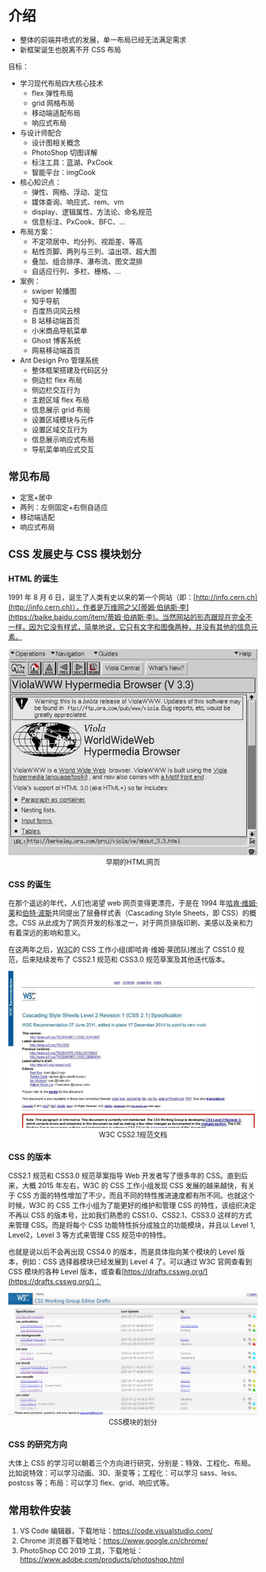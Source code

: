# 介绍

- 整体的前端井喷式的发展，单一布局已经无法满足需求
- 新框架诞生也脱离不开 CSS 布局

目标：

- 学习现代布局四大核心技术
  - flex 弹性布局
  - grid 网格布局
  - 移动端适配布局
  - 响应式布局
- 与设计师配合
  - 设计图相关概念
  - PhotoShop 切图详解
  - 标注工具：蓝湖、PxCook
  - 智能平台：imgCook
- 核心知识点：
  - 弹性、网格、浮动、定位
  - 媒体查询、响应式、rem、vm
  - display、逻辑属性、方法论、命名规范
  - 信息标注、PxCook、BFC、...
- 布局方案：
  - 不定项居中、均分列、视距差、等高
  - 粘性页脚、两列与三列、溢出项、超大图
  - 叠加、组合排序、瀑布流、图文混排
  - 自适应行列、多栏、栅格、...
- 案例：
  - swiper 轮播图
  - 知乎导航
  - 百度热词风云榜
  - B 站移动端首页
  - 小米商品导航菜单
  - Ghost 博客系统
  - 网易移动端首页
- Ant Design Pro 管理系统
  - 整体框架搭建及代码区分
  - 侧边栏 flex 布局
  - 侧边栏交互行为
  - 主题区域 flex 布局
  - 信息展示 grid 布局
  - 设置区域模块与元件
  - 设置区域交互行为
  - 信息展示响应式布局
  - 导航菜单响应式交互

## 常见布局

- 定宽+居中
- 两列：左侧固定+右侧自适应
- 移动端适配
- 响应式布局

## CSS 发展史与 CSS 模块划分

### HTML 的诞生

1991 年 8 月 6 日，诞生了人类有史以来的第一个网站（即：[http://info.cern.ch](http://info.cern.ch)），作者是万维网之父[蒂姆·伯纳斯·李](https://baike.baidu.com/item/蒂姆·伯纳斯·李)。当然网站的形态跟现在完全不一样，因为它没有样式，简单地说，它只有文字和图像两种，并没有其他的信息元素。

<div align=center>
	<img src="./img/1_4_1.jpg" />
    <div>早期的HTML网页</div>
</div>

### CSS 的诞生

在那个遥远的年代，人们也渴望 web 网页变得更漂亮，于是在 1994 年[哈肯·维姆·莱](https://baike.baidu.com/item/哈肯·维姆·莱)和[伯特·波斯](https://baike.baidu.com/item/伯特·波斯)共同提出了层叠样式表（Cascading Style Sheets，即 CSS）的概念。CSS 从此成为了网页开发的标准之一，对于网页排版印刷、美感以及亲和力有着深远的影响和意义。

在这两年之后，[W3C](https://baike.baidu.com/item/w3c)的 CSS 工作小组(即哈肯·维姆·莱团队)推出了 CSS1.0 规范，后来陆续发布了 CSS2.1 规范和 CSS3.0 规范草案及其他迭代版本。

<div align=center>
	<img src="./img/1_4_2.jpg" width="600" />
    <div>W3C CSS2.1规范文档</div>
</div>

### CSS 的版本

CSS2.1 规范和 CSS3.0 规范草案指导 Web 开发者写了很多年的 CSS。直到后来，大概 2015 年左右，W3C 的 CSS 工作小组发现 CSS 发展的越来越快，有关于 CSS 方面的特性增加了不少，而且不同的特性推进速度都有所不同。也就这个时候，W3C 的 CSS 工作小组为了能更好的维护和管理 CSS 的特性，该组织决定不再以 CSS 的版本号，比如我们熟悉的 CSS1.0、CSS2.1、CSS3.0 这样的方式来管理 CSS。而是将每个 CSS 功能特性拆分成独立的功能模块，并且以 Level 1, Level2，Level 3 等方式来管理 CSS 规范中的特性。

也就是说以后不会再出现 CSS4.0 的版本，而是具体指向某个模块的 Level 版本，例如：CSS 选择器模块已经发展到 Level 4 了。可以通过 W3C 官网查看到 CSS 模块的各种 Level 版本，或查看[https://drafts.csswg.org/](https://drafts.csswg.org/)：

<div align=center>
	<img src="./img/1_4_3.jpg" width="800" />
    <div>CSS模块的划分</div>
</div>

### CSS 的研究方向

大体上 CSS 的学习可以朝着三个方向进行研究，分别是：特效、工程化、布局。比如说特效：可以学习动画、3D、渐变等；工程化：可以学习 sass、less、postcss 等；布局：可以学习 flex、grid、响应式等。

## 常用软件安装

1. VS Code 编辑器，下载地址：https://code.visualstudio.com/
2. Chrome 浏览器下载地址：https://www.google.cn/chrome/
3. PhotoShop CC 2019 工具，下载地址：https://www.adobe.com/products/photoshop.html

